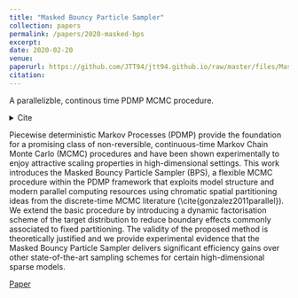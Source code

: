 ```yaml
---
title: "Masked Bouncy Particle Sampler"
collection: papers
permalink: /papers/2020-masked-bps
excerpt: 
date: 2020-02-20
venue: 
paperurl: https://github.com/JTT94/jtt94.github.io/raw/master/files/Masked_Bouncy_Particle_Sampler.pdf
citation: 
---
```


A parallelizble, continous time PDMP MCMC procedure.

<details>
  <summary>Cite</summary>
  
  ```
  @misc{thornton2020masked,
    title={The Masked Bouncy Particle Sampler: A Parallel, Chromatic, Piecewise-Deterministic Markov Chain Monte Carlo Method},
    author={Thornton, James},
    journal={https://jtt94.github.io/papers/2020-masked-bps},
    year={2020}
  }
```
</details>


Piecewise deterministic Markov Processes (PDMP) provide the foundation for a promising class of non-reversible, continuous-time Markov Chain Monte Carlo (MCMC) procedures and have been shown experimentally to enjoy attractive scaling properties in high-dimensional settings. This work introduces the Masked Bouncy Particle Sampler (BPS), a flexible MCMC procedure within the PDMP framework that exploits model structure and modern parallel computing resources using chromatic spatial partitioning ideas from the discrete-time MCMC literature (\cite{gonzalez2011parallel}). We extend the basic procedure by introducing a dynamic factorisation scheme of the target distribution to reduce boundary effects commonly associated to fixed partitioning. The validity of the proposed method is theoretically justified and we provide experimental evidence that the Masked Bouncy Particle Sampler delivers significant efficiency gains over other state-of-the-art sampling schemes for certain high-dimensional sparse models. 

[Paper](https://github.com/JTT94/jtt94.github.io/raw/master/files/Masked_Bouncy_Particle_Sampler.pdf)

